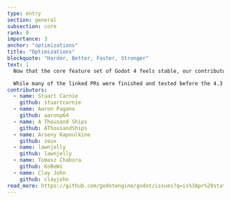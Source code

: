 ```yaml
---
type: entry
section: general
subsection: core
rank: 0
importance: 3
anchor: "optimizations"
title: "Optimizations"
blockquote: "Harder, Better, Faster, Stronger"
text: |
  Now that the core feature set of Godot 4 feels stable, our contributors shifted their efforts towards optmizing them across the board.

  While many of the linked PRs were finished and tested before the 4.3 release, they did not make the merge deadline, resulting in a big batch for you to enjoy now.
contributors:
  - name: Stuart Carnie
    github: stuartcarnie
  - name: Aaron Pagano
    github: aaronp64
  - name: A Thousand Ships
    github: AThousandShips
  - name: Arseny Kapoulkine
    github: zeux
  - name: lawnjelly
    github: lawnjelly
  - name: Tomasz Chabora
    github: KoBeWi
  - name: Clay John
    github: clayjohn
read_more: https://github.com/godotengine/godot/issues?q=is%3Apr%20state%3Amerged%2094558%2094353%2092555%2092550%2092546%2093727%2092734%2095704%2094241%2092213
---
```

